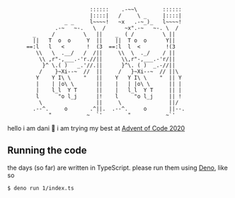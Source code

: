```
                          ::::::    .-~~\        ::::::
                          |::::|   /     \ _     |::::|
                  _ _     l~~~~!   ~x   .-~_)_   l~~~~!
               .-~   ~-.   \  /      ~x".-~   ~-. \  /
        _     /         \   ||    _  ( /         \ ||
        ||   T  o  o     Y  ||    ||  T o  o      Y||
      ==:l   l   <       !  (3  ==:l  l  <        !(3
         \\   \  .__/   /  /||     \\  \  ._/    / ||
          \\ ,r"-,___.-'r.//||      \\,r"-,___.-'r/||
           }^ \.( )   _.'//.||      }^\. ( )  _.-//||
          /    }~Xi--~  //  ||     /   }~Xi--~  // ||\
         Y    Y I\ \    "   ||    Y   Y I\ \    "  || Y
         |    | |o\ \       ||    |   | |o\ \      || |
         |    l_l  Y T      ||    |   l_l  Y T     || |
         l      "o l_j      |!    l     "o l_j     || !
          \                 ||     \               ||/
        .--^.     o       .^||.  .--^.     o       ||--.
             "           ~  `'        "           ~`'
```

hello i am dani 🎄 i am trying my best at [Advent of Code 2020](http://adventofcode.com/2020)

## Running the code

the days (so far) are written in TypeScript. please run them using [Deno](https://deno.land/), like so

```
$ deno run 1/index.ts
```
